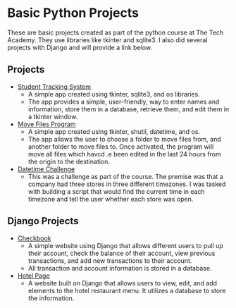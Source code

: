 # Basic Python Projects
These are basic projects created as part of the python course at The Tech Academy. They use libraries like tkinter and sqlite3. I also did several projects with Django and will provide a link below.

## Projects
- [Student Tracking System](https://github.com/lymanmcbride/tech-academy-python-projects/tree/main/Student_Tracking_System)
    - A simple app created using tkinter, sqlite3, and os libraries.
    - The app provides a simple, user-friendly, way to enter names and information, store them in a database, retrieve them, and edit them in a tkinter window.
- [Move Files Program](https://github.com/lymanmcbride/tech-academy-python-projects/tree/main/move_recently_edited)
    - A simple app created using tkinter, shutil, datetime, and os.
    - The app allows the user to choose a folder to move files from, and another folder to move files to. Once activated, the program will move all files which havcd .e been edited in the last 24 hours from the origin to the destination.
- [Datetime Challenge](https://github.com/lymanmcbride/tech-academy-python-projects/commit/ec74376e26e7cdf038b6e041b3ea650be450faf4)
    - This was a challenge as part of the course. The premise was that a company had three stores in three different timezones. I was tasked with building a script that would find the current time in each timezone and tell the user whether each store was open.
 
 ## Django Projects
 - [Checkbook](https://github.com/lymanmcbride/django_checkbook)
    - A simple website using Django that allows different users to pull up their account, check the balance of their account, view previous transactions, and add new transactions to their account. 
    - All transaction and account information is stored in a database.
- [Hotel Page](https://github.com/lymanmcbride/django_hotel/tree/main/src/mainapp)
    - A website built on Django that allows users to view, edit, and add elements to the hotel restaurant menu. It utilizes a database to store the information. 